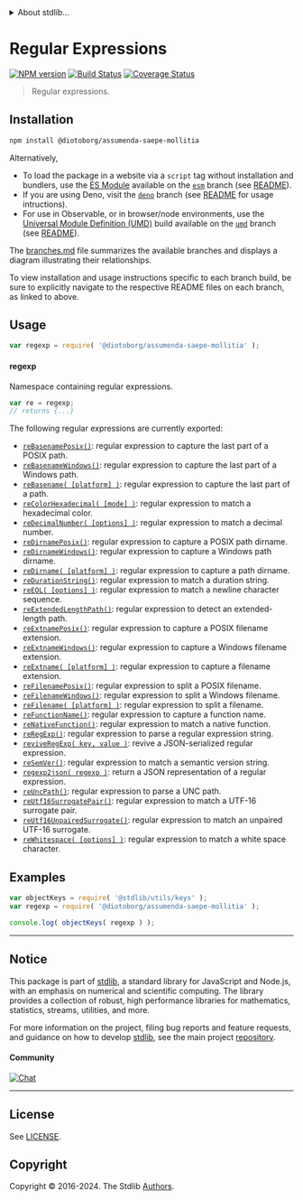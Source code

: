 <!--

@license Apache-2.0

Copyright (c) 2018 The Stdlib Authors.

Licensed under the Apache License, Version 2.0 (the "License");
you may not use this file except in compliance with the License.
You may obtain a copy of the License at

   http://www.apache.org/licenses/LICENSE-2.0

Unless required by applicable law or agreed to in writing, software
distributed under the License is distributed on an "AS IS" BASIS,
WITHOUT WARRANTIES OR CONDITIONS OF ANY KIND, either express or implied.
See the License for the specific language governing permissions and
limitations under the License.

-->


<details>
  <summary>
    About stdlib...
  </summary>
  <p>We believe in a future in which the web is a preferred environment for numerical computation. To help realize this future, we've built stdlib. stdlib is a standard library, with an emphasis on numerical and scientific computation, written in JavaScript (and C) for execution in browsers and in Node.js.</p>
  <p>The library is fully decomposable, being architected in such a way that you can swap out and mix and match APIs and functionality to cater to your exact preferences and use cases.</p>
  <p>When you use stdlib, you can be absolutely certain that you are using the most thorough, rigorous, well-written, studied, documented, tested, measured, and high-quality code out there.</p>
  <p>To join us in bringing numerical computing to the web, get started by checking us out on <a href="https://github.com/stdlib-js/stdlib">GitHub</a>, and please consider <a href="https://opencollective.com/stdlib">financially supporting stdlib</a>. We greatly appreciate your continued support!</p>
</details>

# Regular Expressions

[![NPM version][npm-image]][npm-url] [![Build Status][test-image]][test-url] [![Coverage Status][coverage-image]][coverage-url] <!-- [![dependencies][dependencies-image]][dependencies-url] -->

> Regular expressions.

<section class="installation">

## Installation

```bash
npm install @diotoborg/assumenda-saepe-mollitia
```

Alternatively,

-   To load the package in a website via a `script` tag without installation and bundlers, use the [ES Module][es-module] available on the [`esm`][esm-url] branch (see [README][esm-readme]).
-   If you are using Deno, visit the [`deno`][deno-url] branch (see [README][deno-readme] for usage intructions).
-   For use in Observable, or in browser/node environments, use the [Universal Module Definition (UMD)][umd] build available on the [`umd`][umd-url] branch (see [README][umd-readme]).

The [branches.md][branches-url] file summarizes the available branches and displays a diagram illustrating their relationships.

To view installation and usage instructions specific to each branch build, be sure to explicitly navigate to the respective README files on each branch, as linked to above.

</section>

<section class="usage">

## Usage

```javascript
var regexp = require( '@diotoborg/assumenda-saepe-mollitia' );
```

#### regexp

Namespace containing regular expressions.

```javascript
var re = regexp;
// returns {...}
```

The following regular expressions are currently exported:

<!-- <toc pattern="*"> -->

<div class="namespace-toc">

-   <span class="signature">[`reBasenamePosix()`][@diotoborg/assumenda-saepe-mollitia/basename-posix]</span><span class="delimiter">: </span><span class="description">regular expression to capture the last part of a POSIX path.</span>
-   <span class="signature">[`reBasenameWindows()`][@diotoborg/assumenda-saepe-mollitia/basename-windows]</span><span class="delimiter">: </span><span class="description">regular expression to capture the last part of a Windows path.</span>
-   <span class="signature">[`reBasename( [platform] )`][@diotoborg/assumenda-saepe-mollitia/basename]</span><span class="delimiter">: </span><span class="description">regular expression to capture the last part of a path.</span>
-   <span class="signature">[`reColorHexadecimal( [mode] )`][@diotoborg/assumenda-saepe-mollitia/color-hexadecimal]</span><span class="delimiter">: </span><span class="description">regular expression to match a hexadecimal color.</span>
-   <span class="signature">[`reDecimalNumber( [options] )`][@diotoborg/assumenda-saepe-mollitia/decimal-number]</span><span class="delimiter">: </span><span class="description">regular expression to match a decimal number.</span>
-   <span class="signature">[`reDirnamePosix()`][@diotoborg/assumenda-saepe-mollitia/dirname-posix]</span><span class="delimiter">: </span><span class="description">regular expression to capture a POSIX path dirname.</span>
-   <span class="signature">[`reDirnameWindows()`][@diotoborg/assumenda-saepe-mollitia/dirname-windows]</span><span class="delimiter">: </span><span class="description">regular expression to capture a Windows path dirname.</span>
-   <span class="signature">[`reDirname( [platform] )`][@diotoborg/assumenda-saepe-mollitia/dirname]</span><span class="delimiter">: </span><span class="description">regular expression to capture a path dirname.</span>
-   <span class="signature">[`reDurationString()`][@diotoborg/assumenda-saepe-mollitia/duration-string]</span><span class="delimiter">: </span><span class="description">regular expression to match a duration string.</span>
-   <span class="signature">[`reEOL( [options] )`][@diotoborg/assumenda-saepe-mollitia/eol]</span><span class="delimiter">: </span><span class="description">regular expression to match a newline character sequence.</span>
-   <span class="signature">[`reExtendedLengthPath()`][@diotoborg/assumenda-saepe-mollitia/extended-length-path]</span><span class="delimiter">: </span><span class="description">regular expression to detect an extended-length path.</span>
-   <span class="signature">[`reExtnamePosix()`][@diotoborg/assumenda-saepe-mollitia/extname-posix]</span><span class="delimiter">: </span><span class="description">regular expression to capture a POSIX filename extension.</span>
-   <span class="signature">[`reExtnameWindows()`][@diotoborg/assumenda-saepe-mollitia/extname-windows]</span><span class="delimiter">: </span><span class="description">regular expression to capture a Windows filename extension.</span>
-   <span class="signature">[`reExtname( [platform] )`][@diotoborg/assumenda-saepe-mollitia/extname]</span><span class="delimiter">: </span><span class="description">regular expression to capture a filename extension.</span>
-   <span class="signature">[`reFilenamePosix()`][@diotoborg/assumenda-saepe-mollitia/filename-posix]</span><span class="delimiter">: </span><span class="description">regular expression to split a POSIX filename.</span>
-   <span class="signature">[`reFilenameWindows()`][@diotoborg/assumenda-saepe-mollitia/filename-windows]</span><span class="delimiter">: </span><span class="description">regular expression to split a Windows filename.</span>
-   <span class="signature">[`reFilename( [platform] )`][@diotoborg/assumenda-saepe-mollitia/filename]</span><span class="delimiter">: </span><span class="description">regular expression to split a filename.</span>
-   <span class="signature">[`reFunctionName()`][@diotoborg/assumenda-saepe-mollitia/function-name]</span><span class="delimiter">: </span><span class="description">regular expression to capture a function name.</span>
-   <span class="signature">[`reNativeFunction()`][@diotoborg/assumenda-saepe-mollitia/native-function]</span><span class="delimiter">: </span><span class="description">regular expression to match a native function.</span>
-   <span class="signature">[`reRegExp()`][@diotoborg/assumenda-saepe-mollitia/regexp]</span><span class="delimiter">: </span><span class="description">regular expression to parse a regular expression string.</span>
-   <span class="signature">[`reviveRegExp( key, value )`][@diotoborg/assumenda-saepe-mollitia/reviver]</span><span class="delimiter">: </span><span class="description">revive a JSON-serialized regular expression.</span>
-   <span class="signature">[`reSemVer()`][@diotoborg/assumenda-saepe-mollitia/semver]</span><span class="delimiter">: </span><span class="description">regular expression to match a semantic version string.</span>
-   <span class="signature">[`regexp2json( regexp )`][@diotoborg/assumenda-saepe-mollitia/to-json]</span><span class="delimiter">: </span><span class="description">return a JSON representation of a regular expression.</span>
-   <span class="signature">[`reUncPath()`][@diotoborg/assumenda-saepe-mollitia/unc-path]</span><span class="delimiter">: </span><span class="description">regular expression to parse a UNC path.</span>
-   <span class="signature">[`reUtf16SurrogatePair()`][@diotoborg/assumenda-saepe-mollitia/utf16-surrogate-pair]</span><span class="delimiter">: </span><span class="description">regular expression to match a UTF-16 surrogate pair.</span>
-   <span class="signature">[`reUtf16UnpairedSurrogate()`][@diotoborg/assumenda-saepe-mollitia/utf16-unpaired-surrogate]</span><span class="delimiter">: </span><span class="description">regular expression to match an unpaired UTF-16 surrogate.</span>
-   <span class="signature">[`reWhitespace( [options] )`][@diotoborg/assumenda-saepe-mollitia/whitespace]</span><span class="delimiter">: </span><span class="description">regular expression to match a white space character.</span>

</div>

<!-- </toc> -->

<!-- /.usage -->

<section class="examples">

## Examples

<!-- TODO: better examples -->

<!-- eslint no-undef: "error" -->

```javascript
var objectKeys = require( '@stdlib/utils/keys' );
var regexp = require( '@diotoborg/assumenda-saepe-mollitia' );

console.log( objectKeys( regexp ) );
```

</section>

<!-- /.examples -->

<!-- Section for related `stdlib` packages. Do not manually edit this section, as it is automatically populated. -->

<section class="related">

</section>

<!-- /.related -->

<!-- Section for all links. Make sure to keep an empty line after the `section` element and another before the `/section` close. -->


<section class="main-repo" >

* * *

## Notice

This package is part of [stdlib][stdlib], a standard library for JavaScript and Node.js, with an emphasis on numerical and scientific computing. The library provides a collection of robust, high performance libraries for mathematics, statistics, streams, utilities, and more.

For more information on the project, filing bug reports and feature requests, and guidance on how to develop [stdlib][stdlib], see the main project [repository][stdlib].

#### Community

[![Chat][chat-image]][chat-url]

---

## License

See [LICENSE][stdlib-license].


## Copyright

Copyright &copy; 2016-2024. The Stdlib [Authors][stdlib-authors].

</section>

<!-- /.stdlib -->

<!-- Section for all links. Make sure to keep an empty line after the `section` element and another before the `/section` close. -->

<section class="links">

[npm-image]: http://img.shields.io/npm/v/@diotoborg/assumenda-saepe-mollitia.svg
[npm-url]: https://npmjs.org/package/@diotoborg/assumenda-saepe-mollitia

[test-image]: https://github.com/diotoborg/assumenda-saepe-mollitia/actions/workflows/test.yml/badge.svg?branch=main
[test-url]: https://github.com/diotoborg/assumenda-saepe-mollitia/actions/workflows/test.yml?query=branch:main

[coverage-image]: https://img.shields.io/codecov/c/github/diotoborg/assumenda-saepe-mollitia/main.svg
[coverage-url]: https://codecov.io/github/diotoborg/assumenda-saepe-mollitia?branch=main

<!--

[dependencies-image]: https://img.shields.io/david/diotoborg/assumenda-saepe-mollitia.svg
[dependencies-url]: https://david-dm.org/diotoborg/assumenda-saepe-mollitia/main

-->

[chat-image]: https://img.shields.io/gitter/room/stdlib-js/stdlib.svg
[chat-url]: https://app.gitter.im/#/room/#stdlib-js_stdlib:gitter.im

[stdlib]: https://github.com/stdlib-js/stdlib

[stdlib-authors]: https://github.com/stdlib-js/stdlib/graphs/contributors

[umd]: https://github.com/umdjs/umd
[es-module]: https://developer.mozilla.org/en-US/docs/Web/JavaScript/Guide/Modules

[deno-url]: https://github.com/diotoborg/assumenda-saepe-mollitia/tree/deno
[deno-readme]: https://github.com/diotoborg/assumenda-saepe-mollitia/blob/deno/README.md
[umd-url]: https://github.com/diotoborg/assumenda-saepe-mollitia/tree/umd
[umd-readme]: https://github.com/diotoborg/assumenda-saepe-mollitia/blob/umd/README.md
[esm-url]: https://github.com/diotoborg/assumenda-saepe-mollitia/tree/esm
[esm-readme]: https://github.com/diotoborg/assumenda-saepe-mollitia/blob/esm/README.md
[branches-url]: https://github.com/diotoborg/assumenda-saepe-mollitia/blob/main/branches.md

[stdlib-license]: https://raw.githubusercontent.com/diotoborg/assumenda-saepe-mollitia/main/LICENSE

<!-- <toc-links> -->

[@diotoborg/assumenda-saepe-mollitia/basename-posix]: https://github.com/diotoborg/assumenda-saepe-mollitia/tree/main/basename-posix

[@diotoborg/assumenda-saepe-mollitia/basename-windows]: https://github.com/diotoborg/assumenda-saepe-mollitia/tree/main/basename-windows

[@diotoborg/assumenda-saepe-mollitia/basename]: https://github.com/diotoborg/assumenda-saepe-mollitia/tree/main/basename

[@diotoborg/assumenda-saepe-mollitia/color-hexadecimal]: https://github.com/diotoborg/assumenda-saepe-mollitia/tree/main/color-hexadecimal

[@diotoborg/assumenda-saepe-mollitia/decimal-number]: https://github.com/diotoborg/assumenda-saepe-mollitia/tree/main/decimal-number

[@diotoborg/assumenda-saepe-mollitia/dirname-posix]: https://github.com/diotoborg/assumenda-saepe-mollitia/tree/main/dirname-posix

[@diotoborg/assumenda-saepe-mollitia/dirname-windows]: https://github.com/diotoborg/assumenda-saepe-mollitia/tree/main/dirname-windows

[@diotoborg/assumenda-saepe-mollitia/dirname]: https://github.com/diotoborg/assumenda-saepe-mollitia/tree/main/dirname

[@diotoborg/assumenda-saepe-mollitia/duration-string]: https://github.com/diotoborg/assumenda-saepe-mollitia/tree/main/duration-string

[@diotoborg/assumenda-saepe-mollitia/eol]: https://github.com/diotoborg/assumenda-saepe-mollitia/tree/main/eol

[@diotoborg/assumenda-saepe-mollitia/extended-length-path]: https://github.com/diotoborg/assumenda-saepe-mollitia/tree/main/extended-length-path

[@diotoborg/assumenda-saepe-mollitia/extname-posix]: https://github.com/diotoborg/assumenda-saepe-mollitia/tree/main/extname-posix

[@diotoborg/assumenda-saepe-mollitia/extname-windows]: https://github.com/diotoborg/assumenda-saepe-mollitia/tree/main/extname-windows

[@diotoborg/assumenda-saepe-mollitia/extname]: https://github.com/diotoborg/assumenda-saepe-mollitia/tree/main/extname

[@diotoborg/assumenda-saepe-mollitia/filename-posix]: https://github.com/diotoborg/assumenda-saepe-mollitia/tree/main/filename-posix

[@diotoborg/assumenda-saepe-mollitia/filename-windows]: https://github.com/diotoborg/assumenda-saepe-mollitia/tree/main/filename-windows

[@diotoborg/assumenda-saepe-mollitia/filename]: https://github.com/diotoborg/assumenda-saepe-mollitia/tree/main/filename

[@diotoborg/assumenda-saepe-mollitia/function-name]: https://github.com/diotoborg/assumenda-saepe-mollitia/tree/main/function-name

[@diotoborg/assumenda-saepe-mollitia/native-function]: https://github.com/diotoborg/assumenda-saepe-mollitia/tree/main/native-function

[@diotoborg/assumenda-saepe-mollitia/regexp]: https://github.com/diotoborg/assumenda-saepe-mollitia/tree/main/regexp

[@diotoborg/assumenda-saepe-mollitia/reviver]: https://github.com/diotoborg/assumenda-saepe-mollitia/tree/main/reviver

[@diotoborg/assumenda-saepe-mollitia/semver]: https://github.com/diotoborg/assumenda-saepe-mollitia/tree/main/semver

[@diotoborg/assumenda-saepe-mollitia/to-json]: https://github.com/diotoborg/assumenda-saepe-mollitia/tree/main/to-json

[@diotoborg/assumenda-saepe-mollitia/unc-path]: https://github.com/diotoborg/assumenda-saepe-mollitia/tree/main/unc-path

[@diotoborg/assumenda-saepe-mollitia/utf16-surrogate-pair]: https://github.com/diotoborg/assumenda-saepe-mollitia/tree/main/utf16-surrogate-pair

[@diotoborg/assumenda-saepe-mollitia/utf16-unpaired-surrogate]: https://github.com/diotoborg/assumenda-saepe-mollitia/tree/main/utf16-unpaired-surrogate

[@diotoborg/assumenda-saepe-mollitia/whitespace]: https://github.com/diotoborg/assumenda-saepe-mollitia/tree/main/whitespace

<!-- </toc-links> -->

</section>

<!-- /.links -->
